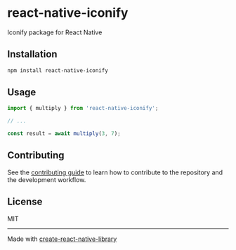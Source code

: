 # react-native-iconify

Iconify package for React Native

## Installation

```sh
npm install react-native-iconify
```

## Usage

```js
import { multiply } from 'react-native-iconify';

// ...

const result = await multiply(3, 7);
```

## Contributing

See the [contributing guide](CONTRIBUTING.md) to learn how to contribute to the repository and the development workflow.

## License

MIT

---

Made with [create-react-native-library](https://github.com/callstack/react-native-builder-bob)
